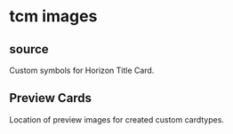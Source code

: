 # tcm images

## source

Custom symbols for Horizon Title Card.


## Preview Cards

Location of preview images for created custom cardtypes.